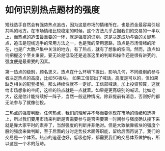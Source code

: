 # 如何识别热点题材的强度

短线选手自然会有强势热点追击，因为这是市场的情绪所在，也是资金最容易引起共鸣的地方。在市场情绪比较稳定的时候，这个方法几乎占据我们的交易的一半以上，而热点的追击最重要的一环，就是强度的识别。这是决定成功与否的关键热点，追击是短线选手的常用方法之一，也是我的常用思路，热点是市场情绪的所在，也是广大散户集中关注的地方。有了热点，就有了想象的空间。然而，热点如何把握这个至关重要。要无论是低吸还是追涨这里的判断和操作还是很有讲究的。强度便是最重要的因素。

第一热点的级别，顾名思义，热点在什么环境下提出，影响几何，不同级别的参与者决定热点的高度，比如5G板块。 如果工信部出了喊话，高度是可以的，但如果缺乏相关的配套措施，那么持续性就不一定好。工信部喊话，加上投资预算，这就给市场想象的空间，这样的热点就是一点就着。如果是更高级别的喊话。比如老大，这是估计能持续好一阵子，当然一般这种情况，除非提前有消息，否则好的都无法参与了就像创投。

二热点的强度判断。任何热点，我们的理解并不够而要体现在市场的情绪和选择上，所以我们要用市场来判断是否需要参与是否需要第一时间参与强度确认接下来就是靠大家平时的素养了，当然强度的判断并非绝对。但是大致依靠板块的强度个股的强度来做判断，至于后面的分时走势技术面等职能，留给后面再说了。我们的交易是一个体系。热点的追逐也好，低吸也好，都需要我们的交易体系做护航，所以这是一个术的范畴。